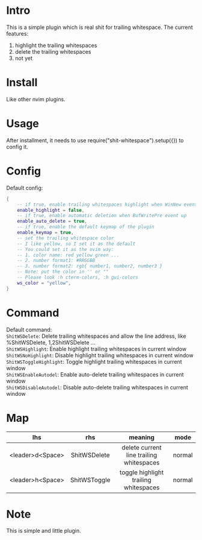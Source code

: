 # Intro
This is a simple plugin which is real shit for trailing whitespace.
The current features:
1. highlight the trailing whitespaces
2. delete the trailing whitespaces
3. not yet

# Install
Like other nvim plugins.

# Usage
After installment, it needs to use require("shit-whitespace").setup({}) to config it.

# Config
Default config:
```lua
{
	-- if true, enable trailing whitespaces highlight when WinNew event up
	enable_highlight = false,
	-- if true, enable automatic deletion when BufWritePre event up
	enable_auto_delete = true,
	-- if true, enable the default keymap of the plugin
	enable_keymap = true,
	-- set the trailing whitespace color
	-- I like yellow, so I set it as the default
	-- You could set it as the nvim way:
	-- 1. color name: red yellow green ...
	-- 2. number format1: #RRGGBB
	-- 3. number format2: rgb{ number1, number2, number3 }
	-- Note: put the color in '' or ""
	-- Please look :h cterm-colors, :h gui-colors
	ws_color = "yellow",
}
```
# Command
Default command:  
`ShitWSDelete`: Delete trailing whitespaces and allow the line address, like %ShitWSDelete, 1,2ShitWSDelete ...  
`ShitWSHighlight`: Enable highlight trailing whitespaces in current window  
`ShitWSNoHighlight`: Disable highlight trailing whitespaces in current window  
`ShitWSToggleHighlight`: Toggle highlight trailing whitespaces in current window  
`ShitWSEnableAutodel`: Enable auto-delete trailing whitespaces in current window  
`ShitWSDisableAutodel`: Disable auto-delete trailing whitespaces in current window  
# Map
| lhs                | rhs              | meaning                                  | mode   |
| :---:              | :---:            | :---:                                    | :---:  |
| \<leader>d\<Space> | ShitWSDelete<CR> | delete current line trailing whitespaces | normal |
| \<leader>h\<Space> | ShitWSToggle<CR> | toggle highlight trailing whitespaces    | normal |

# Note
This is simple and little plugin.
